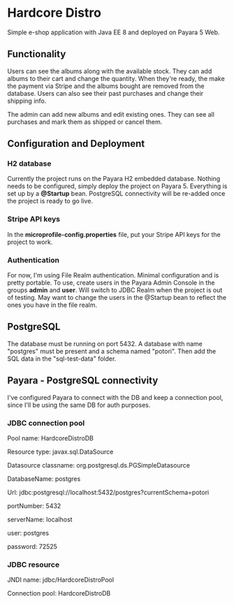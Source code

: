# Hardcore Distro
Simple e-shop application with Java EE 8 and deployed on Payara 5 Web.

## Functionality
Users can see the albums along with the available stock. They can add albums to their cart and change the quantity. When they're ready, the make the payment via Stripe and the albums bought are removed from the database. Users can also see their past purchases and change their shipping info.

The admin can add new albums and edit existing ones. They can see all purchases and mark them as shipped or cancel them.

## Configuration and Deployment

### H2 database
Currently the project runs on the Payara H2 embedded database. Nothing needs to be configured, simply deploy the project on Payara 5. Everything is set up by a **@Startup** bean. PostgreSQL connectivity will be re-added once the project is ready to go live.

### Stripe API keys
In the **microprofile-config.properties** file, put your Stripe API keys for the project to work.

### Authentication
For now, I'm using File Realm authentication. Minimal configuration and is pretty portable. To use, create users in the Payara Admin Console in the groups **admin** and **user**. Will switch to JDBC Realm when the project is out of testing. May want to change the users in the @Startup bean to reflect the ones you have in the file realm.

## PostgreSQL
The database must be running on port 5432. A database with name "postgres" must be present and a schema named "potori". Then add the SQL data in the "sql-test-data" folder.

## Payara - PostgreSQL connectivity
I've configured Payara to connect with the DB and keep a connection pool, since I'll be using the same DB for auth purposes.

### JDBC connection pool
Pool name: HardcoreDistroDB

Resource type: javax.sql.DataSource

Datasource classname: org.postgresql.ds.PGSimpleDatasource

DatabaseName: postgres

Url: jdbc:postgresql://localhost:5432/postgres?currentSchema=potori

portNumber: 5432

serverName: localhost

user: postgres

password: 72525

### JDBC resource
JNDI name: jdbc/HardcoreDistroPool

Connection pool: HardcoreDistroDB
